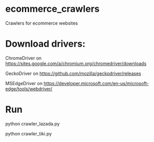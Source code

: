 # ecommerce_crawlers
Crawlers for ecommerce websites

# Download drivers:
ChromeDriver on https://sites.google.com/a/chromium.org/chromedriver/downloads

GeckoDriver on https://github.com/mozilla/geckodriver/releases

MSEdgeDriver on https://developer.microsoft.com/en-us/microsoft-edge/tools/webdriver/


# Run
python crawler_lazada.py

python crawler_tiki.py



